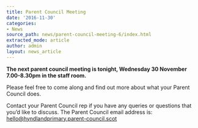 ```yaml
---
title: Parent Council Meeting
date: '2016-11-30'
categories:
- News
source_path: news/parent-council-meeting-6/index.html
extracted_mode: article
author: admin
layout: news_article
---
```

**The next parent council meeting is tonight, Wednesday 30 November 7.00-8.30pm in the staff room.**

Please feel free to come along and find out more about what your Parent Council does.

Contact your Parent Council rep if you have any queries or questions that you’d like to discuss. The Parent Council email address is: [hello@hyndlandprimary.parent-council.scot](mailto:hello@hyndlandprimary.parent-council.scot)
